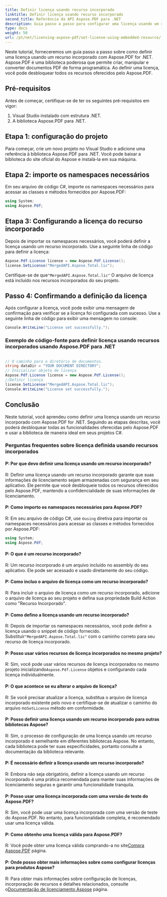 ```yaml
---
title: Definir licença usando recurso incorporado
linktitle: Definir licença usando recurso incorporado
second_title: Referência da API Aspose.PDF para .NET
description: Guia passo a passo para configurar uma licença usando um recurso incorporado com Aspose.PDF for .NET. Desbloqueie todos os recursos.
type: docs
weight: 50
url: /pt/net/licensing-aspose-pdf/set-license-using-embedded-resource/
---
```

Neste tutorial, forneceremos um guia passo a passo sobre como definir uma licença usando um recurso incorporado com Aspose.PDF for .NET. Aspose.PDF é uma biblioteca poderosa que permite criar, manipular e converter documentos PDF de forma programática. Ao definir uma licença, você pode desbloquear todos os recursos oferecidos pelo Aspose.PDF.

## Pré-requisitos

Antes de começar, certifique-se de ter os seguintes pré-requisitos em vigor:

1. Visual Studio instalado com estrutura .NET.
2. A biblioteca Aspose.PDF para .NET.

## Etapa 1: configuração do projeto

Para começar, crie um novo projeto no Visual Studio e adicione uma referência à biblioteca Aspose.PDF para .NET. Você pode baixar a biblioteca do site oficial do Aspose e instalá-la em sua máquina.

## Etapa 2: importe os namespaces necessários

Em seu arquivo de código C#, importe os namespaces necessários para acessar as classes e métodos fornecidos por Aspose.PDF:

```csharp
using System;
using Aspose.Pdf;
```

## Etapa 3: Configurando a licença do recurso incorporado

Depois de importar os namespaces necessários, você poderá definir a licença usando um recurso incorporado. Use a seguinte linha de código para definir a licença:

```csharp
Aspose.Pdf.License license = new Aspose.Pdf.License();
license.SetLicense("MergedAPI.Aspose.Total.lic");
```

 Certifique-se de que`"MergedAPI.Aspose.Total.lic"` O arquivo de licença está incluído nos recursos incorporados do seu projeto.

## Passo 4: Confirmando a definição da licença

Após configurar a licença, você pode exibir uma mensagem de confirmação para verificar se a licença foi configurada com sucesso. Use a seguinte linha de código para exibir uma mensagem no console:

```csharp
Console.WriteLine("License set successfully.");
```


### Exemplo de código-fonte para definir licença usando recursos incorporados usando Aspose.PDF para .NET
 
```csharp

// O caminho para o diretório de documentos.
string dataDir = "YOUR DOCUMENT DIRECTORY";
// Inicializar objeto de licença
Aspose.Pdf.License license = new Aspose.Pdf.License();
//Definir licença
license.SetLicense("MergedAPI.Aspose.Total.lic");
Console.WriteLine("License set successfully.");

```

## Conclusão

Neste tutorial, você aprendeu como definir uma licença usando um recurso incorporado com Aspose.PDF for .NET. Seguindo as etapas descritas, você poderá desbloquear todas as funcionalidades oferecidas pelo Aspose.PDF e usar a biblioteca de maneira ideal em seus projetos C#.

### Perguntas frequentes sobre licença definida usando recursos incorporados

#### P: Por que devo definir uma licença usando um recurso incorporado?

R: Definir uma licença usando um recurso incorporado garante que suas informações de licenciamento sejam armazenadas com segurança em seu aplicativo. Ele permite que você desbloqueie todos os recursos oferecidos pelo Aspose.PDF, mantendo a confidencialidade de suas informações de licenciamento.

#### P: Como importo os namespaces necessários para Aspose.PDF?

 R: Em seu arquivo de código C#, use o`using` diretiva para importar os namespaces necessários para acessar as classes e métodos fornecidos por Aspose.PDF:
```csharp
using System;
using Aspose.Pdf;
```

#### P: O que é um recurso incorporado?

R: Um recurso incorporado é um arquivo incluído no assembly do seu aplicativo. Ele pode ser acessado e usado diretamente do seu código.

#### P: Como incluo o arquivo de licença como um recurso incorporado?

R: Para incluir o arquivo de licença como um recurso incorporado, adicione o arquivo de licença ao seu projeto e defina sua propriedade Build Action como "Recurso Incorporado".

#### P: Como defino a licença usando um recurso incorporado?

 R: Depois de importar os namespaces necessários, você pode definir a licença usando o snippet de código fornecido. Substituir`"MergedAPI.Aspose.Total.lic"` com o caminho correto para seu recurso de licença incorporado.

#### P: Posso usar vários recursos de licença incorporados no mesmo projeto?

 R: Sim, você pode usar vários recursos de licença incorporados no mesmo projeto inicializando`Aspose.Pdf.License` objetos e configurando cada licença individualmente.

#### P: O que acontece se eu alterar o arquivo de licença?

 R: Se você precisar atualizar a licença, substitua o arquivo de licença incorporado existente pelo novo e certifique-se de atualizar o caminho do arquivo no`SetLicense` método em conformidade.

#### P: Posso definir uma licença usando um recurso incorporado para outras bibliotecas Aspose?

R: Sim, o processo de configuração de uma licença usando um recurso incorporado é semelhante em diferentes bibliotecas Aspose. No entanto, cada biblioteca pode ter suas especificidades, portanto consulte a documentação da biblioteca relevante.

#### P: É necessário definir a licença usando um recurso incorporado?

R: Embora não seja obrigatório, definir a licença usando um recurso incorporado é uma prática recomendada para manter suas informações de licenciamento seguras e garantir uma funcionalidade tranquila.

#### P: Posso usar uma licença incorporada com uma versão de teste do Aspose.PDF?

R: Sim, você pode usar uma licença incorporada com uma versão de teste do Aspose.PDF. No entanto, para funcionalidade completa, é recomendado usar uma licença válida.

#### P: Como obtenho uma licença válida para Aspose.PDF?

 R: Você pode obter uma licença válida comprando-a no site[Compra Aspose.PDF](https://purchase.aspose.com/pricing/pdf/net) página.

#### P: Onde posso obter mais informações sobre como configurar licenças para produtos Aspose?

R: Para obter mais informações sobre configuração de licenças, incorporação de recursos e detalhes relacionados, consulte o[Documentação de licenciamento Aspose](https://docs.aspose.com/pdf/net/licensing/) página.